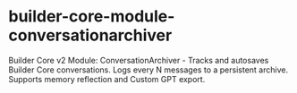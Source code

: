 # builder-core-module-conversationarchiver
Builder Core v2 Module: ConversationArchiver - Tracks and autosaves Builder Core conversations. Logs every N messages to a persistent archive. Supports memory reflection and Custom GPT export.
